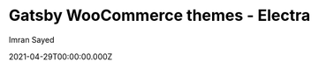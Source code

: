 ---
title: Gatsby WooCommerce themes - Electra
github: https://github.com/imranhsayed/gatsby-woocommerce-themes
demo: https://gatsby-woocommerce-theme.netlify.app/
license: MIT
author: Imran Sayed
author_link: ''
author_twitter: imranhsayed
author_github: imranhsayed
date: 2021-04-29T00:00:00.000Z
ssg:
  - Gatsby
cms:
  - Netlifycms
css:
archetype:
  - Ecommerce
services: null
hosting:
  - Netlify
  - Vercel
description: A Gatsby Theme for WooCommerce E-commerce site Gatsby WooCommerce WordPress.
stale: false
disabled: false
disabled_reason: null
draft: false
---